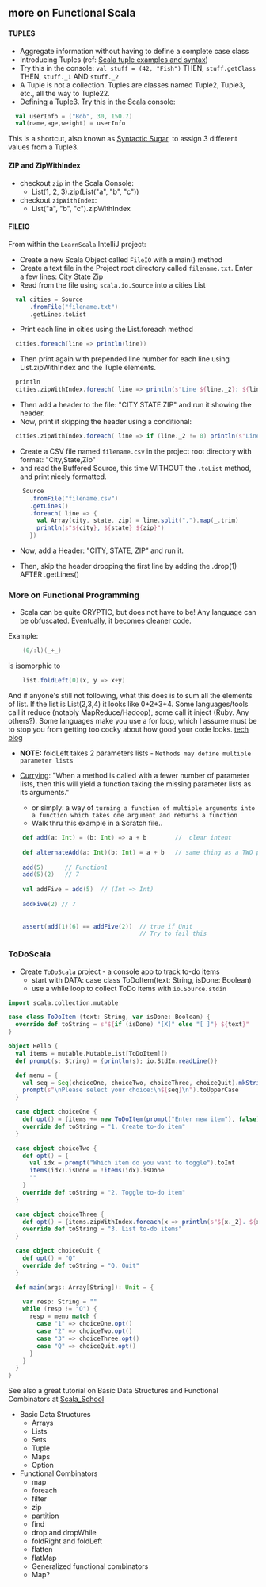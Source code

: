 ## more on Functional Scala

#### TUPLES
* Aggregate information without having to define a complete case class
* Introducing Tuples (ref: [Scala tuple examples and syntax](http://alvinalexander.com/scala/scala-tuple-examples-syntax))
* Try this in the console: `val stuff = (42, "Fish")`  THEN, `stuff.getClass`  THEN, `stuff._1` AND `stuff._2`
* A Tuple is not a collection. Tuples are classes named Tuple2, Tuple3, etc., all the way to Tuple22. 
* Defining a Tuple3. Try this in the Scala console:

```scala
  val userInfo = ("Bob", 30, 150.7)
  val(name,age,weight) = userInfo
```

This is a shortcut, also known as [Syntactic Sugar](https://en.wikipedia.org/wiki/Syntactic_sugar), to assign 3 different values from a Tuple3.

#### ZIP and ZipWithIndex
* checkout `zip` in the Scala Console:
  * List(1, 2, 3).zip(List("a", "b", "c"))
* checkout `zipWithIndex`:
  * List("a", "b", "c").zipWithIndex

#### FILEIO
From within the `LearnScala` IntelliJ project:
* Create a new Scala Object called `FileIO` with a main() method
* Create a text file in the Project root directory called `filename.txt`. Enter a few lines: City State Zip 
* Read from the file using `scala.io.Source` into a cities List

```scala
  val cities = Source
      .fromFile("filename.txt")
      .getLines.toList
```  

* Print each line in cities using the List.foreach method

```scala
  cities.foreach(line => println(line))
```

* Then print again with prepended line number for each line using List.zipWithIndex and the Tuple elements.

```scala
  println
  cities.zipWithIndex.foreach( line => println(s"Line ${line._2}: ${line._1}") )
```
* Then add a header to the file:  "CITY STATE ZIP" and run it showing the header.
* Now, print it skipping the header using a conditional:

```scala
  cities.zipWithIndex.foreach( line => if (line._2 != 0) println(s"Line ${line._2}: ${line._1}") )
```

* Create a CSV file named `filename.csv` in the project root directory with format:  "City,State,Zip"
* and read the Buffered Source, this time WITHOUT the `.toList` method, and print nicely formatted.

```scala
    Source
      .fromFile("filename.csv")
      .getLines()
      .foreach( line => {
        val Array(city, state, zip) = line.split(",").map(_.trim)
        println(s"${city}, ${state} ${zip}")
      })
```

* Now, add a Header:  "CITY, STATE, ZIP" and run it.

* Then, skip the header dropping the first line by adding the .drop(1) AFTER .getLines()

### More on Functional Programming

* Scala can be quite CRYPTIC, but does not have to be!  Any language can be obfuscated. Eventually, it becomes cleaner code.  

Example:

```scala
    (0/:l)(_+_)
```

is isomorphic to

```scala
    list.foldLeft(0)(x, y => x+y)
```

And if anyone's still not following, what this does is to sum all the elements of list. If the list is List(2,3,4) it looks like 0+2+3+4. Some languages/tools call it reduce (notably MapReduce/Hadoop), some call it inject (Ruby. Any others?). Some languages make you use a for loop, which I assume must be to stop you from getting too cocky about how good your code looks. [tech blog](http://http://rickyclarkson.blogspot.com/2008/01/in-defence-of-0l-in-scala.html)

* **NOTE:** foldLeft takes 2 parameters lists - `Methods may define multiple parameter lists`

* [Currying](http://http://docs.scala-lang.org/tutorials/tour/currying.html): "When a method is called with a fewer number of parameter lists, then this will yield a function taking the missing parameter lists as its arguments."  
  * or simply: a way of `turning a function of multiple arguments into a function which takes one argument and returns a function`
  * Walk thru this example in a Scratch file..

```scala
    def add(a: Int) = (b: Int) => a + b        //  clear intent
    
    def alternateAdd(a: Int)(b: Int) = a + b   // same thing as a TWO parameter list
    
    add(5)      // Function1
    add(5)(2)   // 7
    
    val addFive = add(5)  // (Int => Int)
    
    addFive(2) // 7
    
    
    assert(add(1)(6) == addFive(2))  // true if Unit
                                     // Try to fail this
```

### ToDoScala

* Create `ToDoScala` project - a console app to track to-do items
  * start with DATA: case class ToDoItem(text: String, isDone: Boolean)
  * use a while loop to collect ToDo items with `io.Source.stdin`

```scala
import scala.collection.mutable

case class ToDoItem (text: String, var isDone: Boolean) {
  override def toString = s"${if (isDone) "[X]" else "[ ]"} ${text}"
}

object Hello {
  val items = mutable.MutableList[ToDoItem]()
  def prompt(s: String) = {println(s); io.StdIn.readLine()}

  def menu = {
    val seq = Seq(choiceOne, choiceTwo, choiceThree, choiceQuit).mkString("\n")
    prompt(s"\nPlease select your choice:\n${seq}\n").toUpperCase
  }

  case object choiceOne {
    def opt() = {items += new ToDoItem(prompt("Enter new item"), false); ""}
    override def toString = "1. Create to-do item"
  }

  case object choiceTwo {
    def opt() = {
      val idx = prompt("Which item do you want to toggle").toInt
      items(idx).isDone = !items(idx).isDone
      ""
    }
    override def toString = "2. Toggle to-do item"
  }

  case object choiceThree {
    def opt() = {items.zipWithIndex.foreach(x => println(s"${x._2}. ${x._1}")); ""}
    override def toString = "3. List to-do items"
  }

  case object choiceQuit {
    def opt() = "Q"
    override def toString = "Q. Quit"
  }

  def main(args: Array[String]): Unit = {

    var resp: String = ""
    while (resp != "Q") {
      resp = menu match {
        case "1" => choiceOne.opt()
        case "2" => choiceTwo.opt()
        case "3" => choiceThree.opt()
        case "Q" => choiceQuit.opt()
      }
    }
  }
}
```

See also a great tutorial on Basic Data Structures and Functional Combinators at [Scala_School](https://twitter.github.io/scala_school/collections.html#zip)

* Basic Data Structures
  * Arrays
  * Lists
  * Sets
  * Tuple
  * Maps
  * Option
* Functional Combinators
  * map
  * foreach
  * filter
  * zip
  * partition
  * find
  * drop and dropWhile
  * foldRight and foldLeft
  * flatten
  * flatMap
  * Generalized functional combinators
  * Map?
